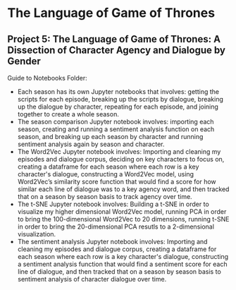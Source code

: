 # The Language of Game of Thrones
## Project 5: The Language of Game of Thrones: A Dissection of Character Agency and Dialogue by Gender  

Guide to Notebooks Folder:
* Each season has its own Jupyter notebooks that involves: getting the scripts for each episode, breaking up the scripts by dialogue, breaking up the dialogue by character, repeating for each episode, and joining together to create a whole season. 
* The season comparison Jupyter notebook involves: importing each season, creating and running a sentiment analysis function on each season,  and breaking up each season by character and running sentiment analysis again by season and character.
* The Word2Vec Jupyter notebook involves: Importing and cleaning my episodes and dialogue corpus, deciding on key characters to focus on, creating a dataframe for each season where each row is a key character's dialogue, constructing a Word2Vec model, using Word2Vec’s similarity score function that would find a score for how similar each line of dialogue was to a key agency word, and then tracked that on a season by season basis to track agency over time.
* The t-SNE Jupyter notebook involves: Building a t-SNE in order to visualize my higher dimensional Word2Vec model, running PCA in order to bring the 100-dimensional Word2Vec to 20 dimensions, running t-SNE in order to bring the 20-dimensional PCA resutls to a 2-dimensional visualization. 
* The sentiment analysis Jupyter notebook involves: Importing and cleaning my episodes and dialogue corpus, creating a dataframe for each season where each row is a key character's dialogue, constructing a sentiment analysis function that would find a sentiment score for each line of dialogue, and then tracked that on a season by season basis to sentiment analysis of character dialogue over time.
